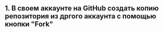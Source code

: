 ## 1. В своем аккаунте на GitHub создать копию репозитория из дргого аккаунта с помощью кнопки "Fork"